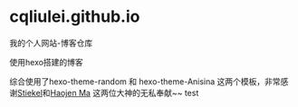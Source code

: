 # cqliulei.github.io
我的个人网站-博客仓库

使用hexo搭建的博客

综合使用了hexo-theme-random 和 hexo-theme-Anisina 这两个模板，非常感谢[Stiekel](https://github.com/stiekel)和[Haojen Ma](https://github.com/haojen)
这两位大神的无私奉献~~
test